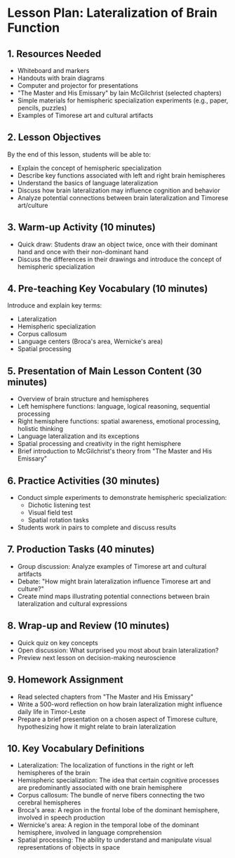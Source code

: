 # Lesson Plan: Lateralization of Brain Function

## 1. Resources Needed

- Whiteboard and markers
- Handouts with brain diagrams
- Computer and projector for presentations
- "The Master and His Emissary" by Iain McGilchrist (selected chapters)
- Simple materials for hemispheric specialization experiments (e.g., paper, pencils, puzzles)
- Examples of Timorese art and cultural artifacts

## 2. Lesson Objectives

By the end of this lesson, students will be able to:
- Explain the concept of hemispheric specialization
- Describe key functions associated with left and right brain hemispheres
- Understand the basics of language lateralization
- Discuss how brain lateralization may influence cognition and behavior
- Analyze potential connections between brain lateralization and Timorese art/culture

## 3. Warm-up Activity (10 minutes)

- Quick draw: Students draw an object twice, once with their dominant hand and once with their non-dominant hand
- Discuss the differences in their drawings and introduce the concept of hemispheric specialization

## 4. Pre-teaching Key Vocabulary (10 minutes)

Introduce and explain key terms:
- Lateralization
- Hemispheric specialization
- Corpus callosum
- Language centers (Broca's area, Wernicke's area)
- Spatial processing

## 5. Presentation of Main Lesson Content (30 minutes)

- Overview of brain structure and hemispheres
- Left hemisphere functions: language, logical reasoning, sequential processing
- Right hemisphere functions: spatial awareness, emotional processing, holistic thinking
- Language lateralization and its exceptions
- Spatial processing and creativity in the right hemisphere
- Brief introduction to McGilchrist's theory from "The Master and His Emissary"

## 6. Practice Activities (30 minutes)

- Conduct simple experiments to demonstrate hemispheric specialization:
  * Dichotic listening test
  * Visual field test
  * Spatial rotation tasks
- Students work in pairs to complete and discuss results

## 7. Production Tasks (40 minutes)

- Group discussion: Analyze examples of Timorese art and cultural artifacts
- Debate: "How might brain lateralization influence Timorese art and culture?"
- Create mind maps illustrating potential connections between brain lateralization and cultural expressions

## 8. Wrap-up and Review (10 minutes)

- Quick quiz on key concepts
- Open discussion: What surprised you most about brain lateralization?
- Preview next lesson on decision-making neuroscience

## 9. Homework Assignment

- Read selected chapters from "The Master and His Emissary"
- Write a 500-word reflection on how brain lateralization might influence daily life in Timor-Leste
- Prepare a brief presentation on a chosen aspect of Timorese culture, hypothesizing how it might relate to brain lateralization

## 10. Key Vocabulary Definitions

- Lateralization: The localization of functions in the right or left hemispheres of the brain
- Hemispheric specialization: The idea that certain cognitive processes are predominantly associated with one brain hemisphere
- Corpus callosum: The bundle of nerve fibers connecting the two cerebral hemispheres
- Broca's area: A region in the frontal lobe of the dominant hemisphere, involved in speech production
- Wernicke's area: A region in the temporal lobe of the dominant hemisphere, involved in language comprehension
- Spatial processing: The ability to understand and manipulate visual representations of objects in space